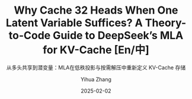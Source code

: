 ---
layout:     post_lang
title:      "Why Cache 32 Heads When One Latent Variable Suffices? A Theory-to-Code Guide to DeepSeek’s MLA for KV-Cache [En/中]"
subtitle:   "从多头共享到潜变量：MLA在低秩投影与按需解压中重新定义 KV-Cache 存储"
date:       2025-02-02
author:     "Yihua Zhang"
header-img: "img/in-post/2025-02-02-mla/bg.jpg"
catalog: true
tags:
   - Efficient AI

content_en: "posts/2025-02-02-mla_en.md"
content_zh: "posts/2025-02-02-mla_zh.md"
---